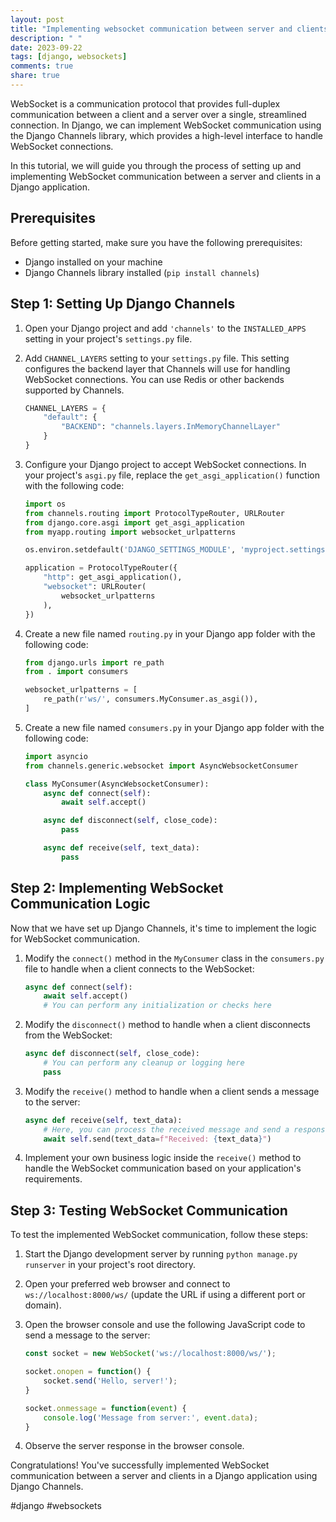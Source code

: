 ```yaml
---
layout: post
title: "Implementing websocket communication between server and clients in Django"
description: " "
date: 2023-09-22
tags: [django, websockets]
comments: true
share: true
---
```


WebSocket is a communication protocol that provides full-duplex communication between a client and a server over a single, streamlined connection. In Django, we can implement WebSocket communication using the Django Channels library, which provides a high-level interface to handle WebSocket connections.

In this tutorial, we will guide you through the process of setting up and implementing WebSocket communication between a server and clients in a Django application.

## Prerequisites

Before getting started, make sure you have the following prerequisites:

- Django installed on your machine
- Django Channels library installed (`pip install channels`)

## Step 1: Setting Up Django Channels

1. Open your Django project and add `'channels'` to the `INSTALLED_APPS` setting in your project's `settings.py` file.
2. Add `CHANNEL_LAYERS` setting to your `settings.py` file. This setting configures the backend layer that Channels will use for handling WebSocket connections. You can use Redis or other backends supported by Channels.

    ```python
    CHANNEL_LAYERS = {
        "default": {
            "BACKEND": "channels.layers.InMemoryChannelLayer"
        }
    }
    ```

3. Configure your Django project to accept WebSocket connections. In your project's `asgi.py` file, replace the `get_asgi_application()` function with the following code:

    ```python
    import os
    from channels.routing import ProtocolTypeRouter, URLRouter
    from django.core.asgi import get_asgi_application
    from myapp.routing import websocket_urlpatterns
    
    os.environ.setdefault('DJANGO_SETTINGS_MODULE', 'myproject.settings')
    
    application = ProtocolTypeRouter({
        "http": get_asgi_application(),
        "websocket": URLRouter(
            websocket_urlpatterns
        ),
    })
    ```

4. Create a new file named `routing.py` in your Django app folder with the following code:

    ```python
    from django.urls import re_path
    from . import consumers
    
    websocket_urlpatterns = [
        re_path(r'ws/', consumers.MyConsumer.as_asgi()),
    ]
    ```

5. Create a new file named `consumers.py` in your Django app folder with the following code:

    ```python
    import asyncio
    from channels.generic.websocket import AsyncWebsocketConsumer
    
    class MyConsumer(AsyncWebsocketConsumer):
        async def connect(self):
            await self.accept()
    
        async def disconnect(self, close_code):
            pass
    
        async def receive(self, text_data):
            pass
    ```

## Step 2: Implementing WebSocket Communication Logic

Now that we have set up Django Channels, it's time to implement the logic for WebSocket communication.

1. Modify the `connect()` method in the `MyConsumer` class in the `consumers.py` file to handle when a client connects to the WebSocket:

    ```python
    async def connect(self):
        await self.accept()
        # You can perform any initialization or checks here
    ```

2. Modify the `disconnect()` method to handle when a client disconnects from the WebSocket:

    ```python
    async def disconnect(self, close_code):
        # You can perform any cleanup or logging here
        pass
    ```

3. Modify the `receive()` method to handle when a client sends a message to the server:

    ```python
    async def receive(self, text_data):
        # Here, you can process the received message and send a response back to the client
        await self.send(text_data=f"Received: {text_data}")
    ```

4. Implement your own business logic inside the `receive()` method to handle the WebSocket communication based on your application's requirements.

## Step 3: Testing WebSocket Communication

To test the implemented WebSocket communication, follow these steps:

1. Start the Django development server by running `python manage.py runserver` in your project's root directory.
2. Open your preferred web browser and connect to `ws://localhost:8000/ws/` (update the URL if using a different port or domain).
3. Open the browser console and use the following JavaScript code to send a message to the server:

    ```javascript
    const socket = new WebSocket('ws://localhost:8000/ws/');
    
    socket.onopen = function() {
        socket.send('Hello, server!');
    }
    
    socket.onmessage = function(event) {
        console.log('Message from server:', event.data);
    }
    ```

4. Observe the server response in the browser console.

Congratulations! You've successfully implemented WebSocket communication between a server and clients in a Django application using Django Channels.

#django #websockets